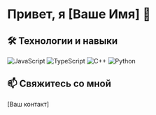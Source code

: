# Привет, я [Ваше Имя] 👋

## 🛠️ Технологии и навыки

![JavaScript](https://img.shields.io/badge/-JavaScript-333333?style=flat&logo=javascript)
![TypeScript](https://img.shields.io/badge/-TypeScript-007ACC?style=flat&logo=typescript)
![C++](https://img.shields.io/badge/-C++-00599C?style=flat&logo=c%2B%2B)
![Python](https://img.shields.io/badge/-Python-3776AB?style=flat&logo=python)

## 📫 Свяжитесь со мной

[Ваш контакт]
